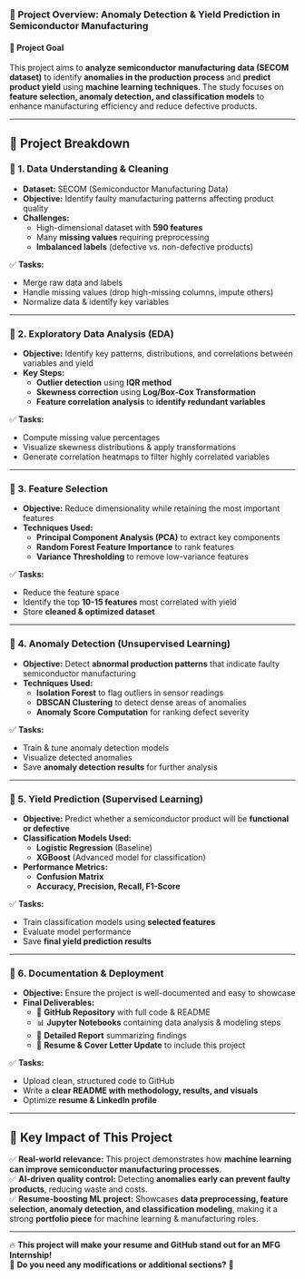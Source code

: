 ### **📌 Project Overview: Anomaly Detection & Yield Prediction in Semiconductor Manufacturing**  

#### **🚀 Project Goal**  
This project aims to **analyze semiconductor manufacturing data (SECOM dataset)** to identify **anomalies in the production process** and **predict product yield** using **machine learning techniques**. The study focuses on **feature selection, anomaly detection, and classification models** to enhance manufacturing efficiency and reduce defective products.  

---

## **📂 Project Breakdown**  

### **📌 1. Data Understanding & Cleaning**  
- **Dataset:** SECOM (Semiconductor Manufacturing Data)  
- **Objective:** Identify faulty manufacturing patterns affecting product quality  
- **Challenges:**  
  - High-dimensional dataset with **590 features**  
  - Many **missing values** requiring preprocessing  
  - **Imbalanced labels** (defective vs. non-defective products)  

✅ **Tasks:**  
- Merge raw data and labels  
- Handle missing values (drop high-missing columns, impute others)  
- Normalize data & identify key variables  

---

### **📌 2. Exploratory Data Analysis (EDA)**  
- **Objective:** Identify key patterns, distributions, and correlations between variables and yield  
- **Key Steps:**  
  - **Outlier detection** using **IQR method**  
  - **Skewness correction** using **Log/Box-Cox Transformation**  
  - **Feature correlation analysis** to **identify redundant variables**  

✅ **Tasks:**  
- Compute missing value percentages  
- Visualize skewness distributions & apply transformations  
- Generate correlation heatmaps to filter highly correlated variables  

---

### **📌 3. Feature Selection**  
- **Objective:** Reduce dimensionality while retaining the most important features  
- **Techniques Used:**  
  - **Principal Component Analysis (PCA)** to extract key components  
  - **Random Forest Feature Importance** to rank features  
  - **Variance Thresholding** to remove low-variance features  

✅ **Tasks:**  
- Reduce the feature space  
- Identify the top **10-15 features** most correlated with yield  
- Store **cleaned & optimized dataset**  

---

### **📌 4. Anomaly Detection (Unsupervised Learning)**  
- **Objective:** Detect **abnormal production patterns** that indicate faulty semiconductor manufacturing  
- **Techniques Used:**  
  - **Isolation Forest** to flag outliers in sensor readings  
  - **DBSCAN Clustering** to detect dense areas of anomalies  
  - **Anomaly Score Computation** for ranking defect severity  

✅ **Tasks:**  
- Train & tune anomaly detection models  
- Visualize detected anomalies  
- Save **anomaly detection results** for further analysis  

---

### **📌 5. Yield Prediction (Supervised Learning)**  
- **Objective:** Predict whether a semiconductor product will be **functional or defective**  
- **Classification Models Used:**  
  - **Logistic Regression** (Baseline)  
  - **XGBoost** (Advanced model for classification)  
- **Performance Metrics:**  
  - **Confusion Matrix**  
  - **Accuracy, Precision, Recall, F1-Score**  

✅ **Tasks:**  
- Train classification models using **selected features**  
- Evaluate model performance  
- Save **final yield prediction results**  

---

### **📌 6. Documentation & Deployment**  
- **Objective:** Ensure the project is well-documented and easy to showcase  
- **Final Deliverables:**  
  - 📄 **GitHub Repository** with full code & README  
  - 📊 **Jupyter Notebooks** containing data analysis & modeling steps  
  - 📝 **Detailed Report** summarizing findings  
  - 💼 **Resume & Cover Letter Update** to include this project  

✅ **Tasks:**  
- Upload clean, structured code to GitHub  
- Write a **clear README with methodology, results, and visuals**  
- Optimize **resume & LinkedIn profile**  

---

## **🎯 Key Impact of This Project**  
✅ **Real-world relevance:** This project demonstrates how **machine learning can improve semiconductor manufacturing processes**.  
✅ **AI-driven quality control:** Detecting **anomalies early can prevent faulty products**, reducing waste and costs.  
✅ **Resume-boosting ML project:** Showcases **data preprocessing, feature selection, anomaly detection, and classification modeling**, making it a strong **portfolio piece** for machine learning & manufacturing roles.  

---

🔥 **This project will make your resume and GitHub stand out for an MFG Internship!**  
📌 **Do you need any modifications or additional sections?** 🚀